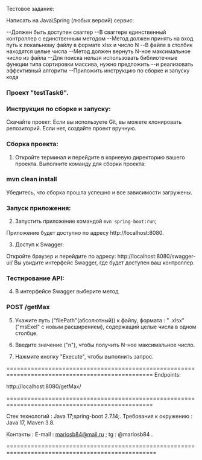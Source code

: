 Тестовое задание:

>>
Написать на Java\Spring (любых версий) сервис:

--Должен быть доступен сваггер
--В сваггере единственный контроллер с единственным методом
--Метод должен принять на вход путь к локальному файлу в формате xlsx и число N
--В файле в столбик находятся целые числа
--Метод должен вернуть N-ное максимальное число из файла
--Для поиска нельзя использовать библиотечные функции типа сортировки массива, нужно предложить 
--и реализовать эффективный алгоритм
--Приложить инструкцию по сборке и запуску кода
>>

### Проект "testTask6".

### Инструкция по сборке и запуску:

Скачайте проект: Если вы используете Git, вы можете клонировать репозиторий.
Если нет, создайте проект вручную.

### Сборка проекта:

1. Откройте терминал и перейдите в корневую директорию вашего проекта.
Выполните команду для сборки проекта:

### mvn clean install
Убедитесь, что сборка прошла успешно и все зависимости загружены.

### Запуск приложения:

2. Запустить приложение командой `mvn spring-boot:run`;

Приложение будет доступно по адресу http://localhost:8080.

3. Доступ к Swagger:

Откройте браузер и перейдите по адресу:
http://localhost:8080/swagger-ui/
Вы увидите интерфейс Swagger, где будет доступен ваш контроллер.

### Тестирование API:

4. В интерфейсе Swagger выберите метод

### POST /getMax

5. Укажите путь ("filePath"(абсолютный)) к  файлу, формата : " .xlsx" ("msExel" с новым расширением), содержащий целые числа в одном столбце.

6. Введите значение ("n"), чтобы получить N-ное максимальное число.

7. Нажмите кнопку "Execute", чтобы выполнить запрос.

================================================================================================
Endpoints:

http://localhost:8080/getMax/

================================================================================================


Стек технологий : Java 17;spring-boot 2.7.14;.
Требования к окружению : Java 17, Maven 3.8.

Контакты : 
E-mail : mariosb84@mail.ru ;
tg : @mariosb84 .

=================================================================================================
